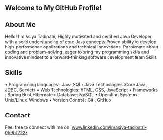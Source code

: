 ## Welcome to My GitHub Profile!
## About Me
Hello! I'm Asiya Tadipatri, Highly motivated and certified Java Developer with a solid understanding of core Java concepts.Proven ability to develop high-performance applications and technical innovations. Passionate about coding and problem-solving ,eager to bring my programming skills and innovative mindset to a forward-thinking software development team Skills 
## Skills
• Programming languages : Java,SQl
• Java Technologies :Core Java, JDBC, Servlets
• Web Technologies: HTML, CSS, JavaScript 
• Frameworks : Spring Boot,Hibernate 
• Database: MySQL
• Operating Systems : Unix/Linux, Windows
• Version Control : Git , GitHub
## Contact
Feel free to connect with me on:
www.linkedin.com/in/asiya-tadipatri-059b12228

